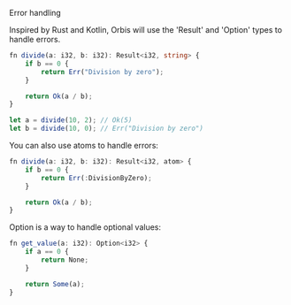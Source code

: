  Error handling

Inspired by Rust and Kotlin, Orbis will use the 'Result' and 'Option' types to handle errors.

```ts
fn divide(a: i32, b: i32): Result<i32, string> {
    if b == 0 {
        return Err("Division by zero");
    }

    return Ok(a / b);
}

let a = divide(10, 2); // Ok(5)
let b = divide(10, 0); // Err("Division by zero")
```

You can also use atoms to handle errors:

```ts
fn divide(a: i32, b: i32): Result<i32, atom> {
    if b == 0 {
        return Err(:DivisionByZero);
    }

    return Ok(a / b);
}
```

Option is a way to handle optional values:

```ts
fn get_value(a: i32): Option<i32> {
    if a == 0 {
        return None;
    }

    return Some(a);
}
```
